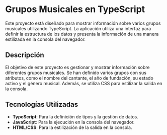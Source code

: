 # Grupos Musicales en TypeScript

Este proyecto está diseñado para mostrar información sobre varios grupos musicales utilizando TypeScript. La aplicación utiliza una interfaz para definir la estructura de los datos y presenta la información de una manera estilizada en la consola del navegador.

## Descripción

El objetivo de este proyecto es gestionar y mostrar información sobre diferentes grupos musicales. Se han definido varios grupos con sus atributos, como el nombre del cantante, el año de fundación, su estado activo y el género musical. Además, se utiliza CSS para estilizar la salida en la consola.

## Tecnologías Utilizadas

- **TypeScript**: Para la definición de tipos y la gestión de datos.
- **JavaScript**: Para la ejecución en la consola del navegador.
- **HTML/CSS**: Para la estilización de la salida en la consola.


